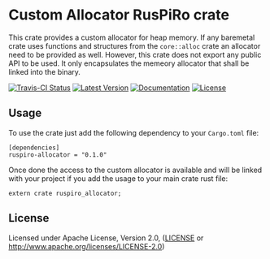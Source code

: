 # Custom Allocator RusPiRo crate

This crate provides a custom allocator for heap memory. If any baremetal crate uses functions and structures from
the ``core::alloc`` crate an allocator need to be provided as well. However, this crate does not export any public
API to be used. It only encapsulates the memeory allocator that shall be linked into the binary.

[![Travis-CI Status](https://api.travis-ci.org/RusPiRo/ruspiro-allocator.svg?branch=master)](https://travis-ci.org/RusPiRo/ruspiro-allocator)
[![Latest Version](https://img.shields.io/crates/v/ruspiro-allocator.svg)](https://crates.io/crates/ruspiro-allocator)
[![Documentation](https://docs.rs/ruspiro-allocator/badge.svg)](https://docs.rs/ruspiro-allocator)
[![License](https://img.shields.io/crates/l/ruspiro-allocator.svg)](https://github.com/RusPiRo/ruspiro-allocator#license)

## Usage
To use the crate just add the following dependency to your ``Cargo.toml`` file:
```
[dependencies]
ruspiro-allocator = "0.1.0"
```

Once done the access to the custom allocator is available and will be linked with your project if you add
the usage to your main crate rust file:
```
extern crate ruspiro_allocator;
```

## License
Licensed under Apache License, Version 2.0, ([LICENSE](LICENSE) or http://www.apache.org/licenses/LICENSE-2.0)